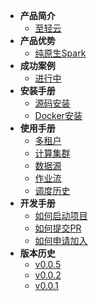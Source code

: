 - **产品简介**
  - [至轻云](/zh-cn/introduce/introduce.md)
- **产品优势**
  - [纯原生Spark](/zh-cn/success/demo2.md)
- **成功案例**
  - [进行中](/zh-cn/success/demo1.md)
- **安装手册**
  - [源码安装](/zh-cn/install/source-deploy.md)
  - [Docker安装](/zh-cn/install/docker-deploy.md)
- **使用手册**
  - [多租户](/zh-cn/reference/tenant.md)
  - [计算集群](/zh-cn/reference/cluster.md)
  - [数据源](/zh-cn/reference/datasource.md)
  - [作业流](/zh-cn/reference/workflow.md)
  - [调度历史](/zh-cn/reference/history.md)
- **开发手册**
  - [如何启动项目](/zh-cn/develop/create_issue.md)
  - [如何提交PR](/zh-cn/develop/create_issue.md)
  - [如何申请加入](/zh-cn/develop/join.md)
- **版本历史**
  - [v0.0.5](/zh-cn/version/v0-0-5.md)
  - [v0.0.2](/zh-cn/version/v0-0-2.md)
  - [v0.0.1](/zh-cn/version/v0-0-1.md)